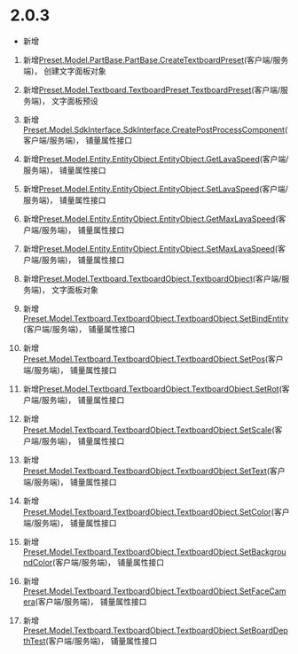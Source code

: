 # 2.0.3

- 新增

1. 新增[Preset.Model.PartBase.PartBase.CreateTextboardPreset](../预设对象/零件/零件PartBase.md#createtextboardpreset)(客户端/服务端)， 创建文字面板对象<!--by OOP-->

1. 新增[Preset.Model.Textboard.TextboardPreset.TextboardPreset](../预设对象/预设/文字面板预设TextboardPreset.md#__init__)(客户端/服务端)， 文字面板预设<!--by OOP-->

1. 新增[Preset.Model.SdkInterface.SdkInterface.CreatePostProcessComponent](../预设对象/通用/SDK接口封装SdkInterface.md#createpostprocesscomponent)(客户端/服务端)， 铺量属性接口<!--by OOP-->

1. 新增[Preset.Model.Entity.EntityObject.EntityObject.GetLavaSpeed](../预设对象/预设/实体对象EntityObject.md#getlavaspeed)(客户端/服务端)， 铺量属性接口<!--by OOP-->

1. 新增[Preset.Model.Entity.EntityObject.EntityObject.SetLavaSpeed](../预设对象/预设/实体对象EntityObject.md#setlavaspeed)(客户端/服务端)， 铺量属性接口<!--by OOP-->

1. 新增[Preset.Model.Entity.EntityObject.EntityObject.GetMaxLavaSpeed](../预设对象/预设/实体对象EntityObject.md#getmaxlavaspeed)(客户端/服务端)， 铺量属性接口<!--by OOP-->

1. 新增[Preset.Model.Entity.EntityObject.EntityObject.SetMaxLavaSpeed](../预设对象/预设/实体对象EntityObject.md#setmaxlavaspeed)(客户端/服务端)， 铺量属性接口<!--by OOP-->

1. 新增[Preset.Model.Textboard.TextboardObject.TextboardObject](../预设对象/预设/文字面板对象TextboardObject.md#__init__)(客户端/服务端)， 文字面板对象<!--by OOP-->

1. 新增[Preset.Model.Textboard.TextboardObject.TextboardObject.SetBindEntity](../预设对象/预设/文字面板对象TextboardObject.md#setbindentity)(客户端/服务端)， 铺量属性接口<!--by OOP-->

1. 新增[Preset.Model.Textboard.TextboardObject.TextboardObject.SetPos](../预设对象/预设/文字面板对象TextboardObject.md#setpos)(客户端/服务端)， 铺量属性接口<!--by OOP-->

1. 新增[Preset.Model.Textboard.TextboardObject.TextboardObject.SetRot](../预设对象/预设/文字面板对象TextboardObject.md#setrot)(客户端/服务端)， 铺量属性接口<!--by OOP-->

1. 新增[Preset.Model.Textboard.TextboardObject.TextboardObject.SetScale](../预设对象/预设/文字面板对象TextboardObject.md#setscale)(客户端/服务端)， 铺量属性接口<!--by OOP-->

1. 新增[Preset.Model.Textboard.TextboardObject.TextboardObject.SetText](../预设对象/预设/文字面板对象TextboardObject.md#settext)(客户端/服务端)， 铺量属性接口<!--by OOP-->

1. 新增[Preset.Model.Textboard.TextboardObject.TextboardObject.SetColor](../预设对象/预设/文字面板对象TextboardObject.md#setcolor)(客户端/服务端)， 铺量属性接口<!--by OOP-->

1. 新增[Preset.Model.Textboard.TextboardObject.TextboardObject.SetBackgroundColor](../预设对象/预设/文字面板对象TextboardObject.md#setbackgroundcolor)(客户端/服务端)， 铺量属性接口<!--by OOP-->

1. 新增[Preset.Model.Textboard.TextboardObject.TextboardObject.SetFaceCamera](../预设对象/预设/文字面板对象TextboardObject.md#setfacecamera)(客户端/服务端)， 铺量属性接口<!--by OOP-->

1. 新增[Preset.Model.Textboard.TextboardObject.TextboardObject.SetBoardDepthTest](../预设对象/预设/文字面板对象TextboardObject.md#setboarddepthtest)(客户端/服务端)， 铺量属性接口<!--by OOP-->

